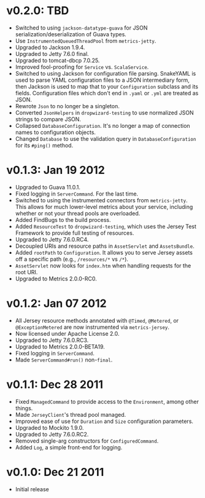 v0.2.0: TBD
===================

* Switched to using `jackson-datatype-guava` for JSON serialization/deserialization of Guava types.
* Use `InstrumentedQueuedThreadPool` from `metrics-jetty`.
* Upgraded to Jackson 1.9.4.
* Upgraded to Jetty 7.6.0 final.
* Upgraded to tomcat-dbcp 7.0.25.
* Improved fool-proofing for `Service` vs. `ScalaService`.
* Switched to using Jackson for configuration file parsing. SnakeYAML is used to parse YAML
  configuration files to a JSON intermediary form, then Jackson is used to map that to your
  `Configuration` subclass and its fields. Configuration files which don't end in `.yaml` or `.yml`
  are treated as JSON.
* Rewrote `Json` to no longer be a singleton.
* Converted `JsonHelpers` in `dropwizard-testing` to use normalized JSON strings to compare JSON.
* Collapsed `DatabaseConfiguration`. It's no longer a map of connection names to configuration
  objects.
* Changed `Database` to use the validation query in `DatabaseConfiguration` for its `#ping()`
  method.


v0.1.3: Jan 19 2012
===================

* Upgraded to Guava 11.0.1.
* Fixed logging in `ServerCommand`. For the last time.
* Switched to using the instrumented connectors from `metrics-jetty`. This allows for much
  lower-level metrics about your service, including whether or not your thread pools are overloaded.
* Added FindBugs to the build process.
* Added `ResourceTest` to `dropwizard-testing`, which uses the Jersey Test Framework to provide
  full testing of resources.
* Upgraded to Jetty 7.6.0.RC4.
* Decoupled URIs and resource paths in `AssetServlet` and `AssetsBundle`.
* Added `rootPath` to `Configuration`. It allows you to serve Jersey assets off a specific path
  (e.g., `/resources/*` vs `/*`).
* `AssetServlet` now looks for `index.htm` when handling requests for the root URI.
* Upgraded to Metrics 2.0.0-RC0.


v0.1.2: Jan 07 2012
===================

* All Jersey resource methods annotated with `@Timed`, `@Metered`, or `@ExceptionMetered` are now
  instrumented via `metrics-jersey`.
* Now licensed under Apache License 2.0.
* Upgraded to Jetty 7.6.0.RC3.
* Upgraded to Metrics 2.0.0-BETA19.
* Fixed logging in `ServerCommand`.
* Made `ServerCommand#run()` non-`final`.


v0.1.1: Dec 28 2011
===================

* Fixed `ManagedCommand` to provide access to the `Environment`, among other things.
* Made `JerseyClient`'s thread pool managed.
* Improved ease of use for `Duration` and `Size` configuration parameters.
* Upgraded to Mockito 1.9.0.
* Upgraded to Jetty 7.6.0.RC2.
* Removed single-arg constructors for `ConfiguredCommand`.
* Added `Log`, a simple front-end for logging.


v0.1.0: Dec 21 2011
===================

* Initial release
